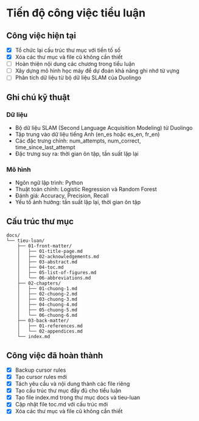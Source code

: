 # Tiến độ công việc tiểu luận

## Công việc hiện tại

- [x] Tổ chức lại cấu trúc thư mục với tiền tố số
- [x] Xóa các thư mục và file cũ không cần thiết
- [ ] Hoàn thiện nội dung các chương trong tiểu luận
- [ ] Xây dựng mô hình học máy để dự đoán khả năng ghi nhớ từ vựng
- [ ] Phân tích dữ liệu từ bộ dữ liệu SLAM của Duolingo

## Ghi chú kỹ thuật

### Dữ liệu

- Bộ dữ liệu SLAM (Second Language Acquisition Modeling) từ Duolingo
- Tập trung vào dữ liệu tiếng Anh (en_es hoặc es_en, fr_en)
- Các đặc trưng chính: num_attempts, num_correct, time_since_last_attempt
- Đặc trưng suy ra: thời gian ôn tập, tần suất lặp lại

### Mô hình

- Ngôn ngữ lập trình: Python
- Thuật toán chính: Logistic Regression và Random Forest
- Đánh giá: Accuracy, Precision, Recall
- Yếu tố ảnh hưởng: tần suất lặp lại, thời gian ôn tập

## Cấu trúc thư mục


```
docs/
└── tieu-luan/
    ├── 01-front-matter/
    │   ├── 01-title-page.md
    │   ├── 02-acknowledgements.md
    │   ├── 03-abstract.md
    │   ├── 04-toc.md
    │   ├── 05-list-of-figures.md
    │   └── 06-abbreviations.md
    ├── 02-chapters/
    │   ├── 01-chuong-1.md
    │   ├── 02-chuong-2.md
    │   ├── 03-chuong-3.md
    │   ├── 04-chuong-4.md
    │   ├── 05-chuong-5.md
    │   └── 06-chuong-6.md
    ├── 03-back-matter/
    │   ├── 01-references.md
    │   └── 02-appendices.md
    └── index.md
```

## Công việc đã hoàn thành

- [x] Backup cursor rules
- [x] Tạo cursor rules mới
- [x] Tách yêu cầu và nội dung thành các file riêng
- [x] Tạo cấu trúc thư mục đầy đủ cho tiểu luận
- [x] Tạo file index.md trong thư mục docs và tieu-luan
- [x] Cập nhật file toc.md với cấu trúc mới
- [x] Xóa các thư mục và file cũ không cần thiết
